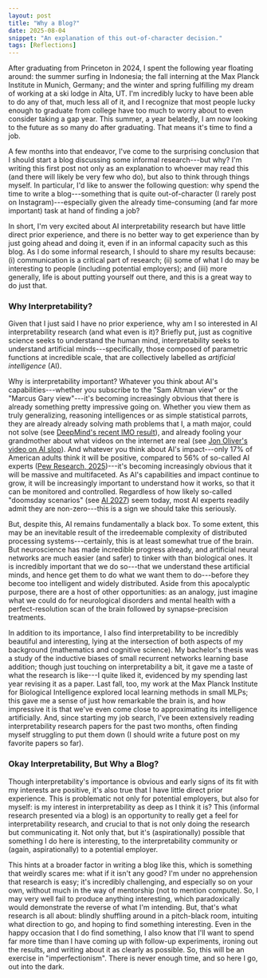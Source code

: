 ```yaml
---
layout: post
title: "Why a Blog?"
date: 2025-08-04
snippet: "An explanation of this out-of-character decision."
tags: [Reflections]
---
```


After graduating from Princeton in 2024, I spent the following year floating around: the summer surfing in Indonesia; the fall interning at the Max Planck Institute in Munich, Germany; and the winter and spring fulfilling my dream of working at a ski lodge in Alta, UT.
I'm incredibly lucky to have been able to do any of that, much less all of it, and I recognize that most people lucky enough to graduate from college have too much to worry about to even consider taking a gap year.
This summer, a year belatedly, I am now looking to the future as so many do after graduating.
That means it's time to find a job.

A few months into that endeavor, I've come to the surprising conclusion that I should start a blog discussing some informal research---but why?
I'm writing this first post not only as an explanation to whoever may read this (and there will likely be very few who do), but also to think through things myself.
In particular, I'd like to answer the following question: why spend the time to write a blog---something that is quite out-of-character (I rarely post on Instagram)---especially given the already time-consuming (and far more important) task at hand of finding a job?

In short, I'm very excited about AI interpretability research but have little direct prior experience, and there is no better way to get experience than by just going ahead and doing it, even if in an informal capacity such as this blog.
As I do some informal research, I should to share my results because: (i) communication is a critical part of research; (ii) some of what I do may be interesting to people (including potential employers); and (iii) more generally, life is about putting yourself out there, and this is a great way to do just that.


### Why Interpretability?

Given that I just said I have no prior experience, why am I so interested in AI interpretability research (and what even is it)?
Briefly put, just as cognitive science seeks to understand the human mind, interpretability seeks to understand artificial minds---specifically, those composed of parametric functions at incredible scale, that are collectively labelled as *artificial intelligence* (AI).

Why is interpretability important?
Whatever you think about AI's capabilities---whether you subscribe to the "Sam Altman view" or the "Marcus Gary view"---it's becoming increasingly obvious that there is already something pretty impressive going on.
Whether you view them as truly generalizing, reasoning intelligences or as simple statistical parrots, they are already already solving math problems that I, a math major, could not solve (see [DeepMind's recent IMO result](https://deepmind.google/discover/blog/advanced-version-of-gemini-with-deep-think-officially-achieves-gold-medal-standard-at-the-international-mathematical-olympiad/)), and already fooling your grandmother about what videos on the internet are real (see [Jon Oliver's video on AI slop](https://www.youtube.com/watch?v=TWpg1RmzAbc)).
And whatever you think about AI's impact---only 17% of American adults think it will be positive, compared to 56% of so-called AI experts ([Pew Research, 2025](https://www.pewresearch.org/internet/2025/04/03/how-the-us-public-and-ai-experts-view-artificial-intelligence/))---it's becoming increasingly obvious that it will be massive and multifaceted.
As AI's capabilities and impact continue to grow, it will be increasingly important to understand how it works, so that it can be monitored and controlled.
Regardless of how likely so-called "doomsday scenarios" (see [AI 2027](https://ai-2027.com/)) seem today, most AI experts readily admit they are non-zero---this is a sign we should take this seriously.

But, despite this, AI remains fundamentally a black box.
To some extent, this may be an inevitable result of the irredeemable complexity of distributed processing systems---certainly, this is at least somewhat true of the brain.
But neuroscience has made incredible progress already, and artificial neural networks are much easier (and safer) to tinker with than biological ones.
It is incredibly important that we do so---that we understand these artificial minds, and hence get them to do what we want them to do---before they become too intelligent and widely distributed.
Aside from this apocalyptic purpose, there are a host of other opportunities: as an analogy, just imagine what we could do for neurological disorders and mental health with a perfect-resolution scan of the brain followed by synapse-precision treatments.

In addition to its importance, I also find interpretability to be incredibly beautiful and interesting, lying at the intersection of both aspects of my background (mathematics and cognitive science).
My bachelor's thesis was a study of the inductive biases of small recurrent networks learning base addition; though just touching on interpretability a bit, it gave me a taste of what the research is like---I quite liked it, evidenced by my spending last year revising it as a paper.
Last fall, too, my work at the Max Planck Institute for Biological Intelligence explored local learning methods in small MLPs; this gave me a sense of just how remarkable the brain is, and how impressive it is that we've even come close to approximating its intelligence artificially.
And, since starting my job search, I've been extensively reading interpretability research papers for the past two months, often finding myself struggling to put them down (I should write a future post on my favorite papers so far).


### Okay Interpretability, But Why a Blog?

Though interpretability's importance is obvious and early signs of its fit with my interests are positive, it's also true that I have little direct prior experience.
This is problematic not only for potential employers, but also for myself: is my interest in interpretability as deep as I think it is?
This (informal research presented via a blog) is an opportunity to really get a feel for interpretability research, and crucial to that is not only doing the research but communicating it.
Not only that, but it's (aspirationally) possible that something I do here is interesting, to the interpretability community or (again, aspirationally) to a potential employer.

This hints at a broader factor in writing a blog like this, which is something that weirdly scares me: what if it isn't any good?
I'm under no apprehension that research is easy; it's incredibly challenging, and especially so on your own, without much in the way of mentorship (not to mention compute).
So, I may very well fail to produce anything interesting, which paradoxically would demonstrate the reverse of what I'm intending.
But, that's what research is all about: blindly shuffling around in a pitch-black room, intuiting what direction to go, and hoping to find something interesting.
Even in the happy occasion that I do find something, I also know that I'll want to spend far more time than I have coming up with follow-up experiments, ironing out the results, and writing about it as clearly as possible.
So, this will be an exercise in "imperfectionism".
There is never enough time, and so here I go, out into the dark.
